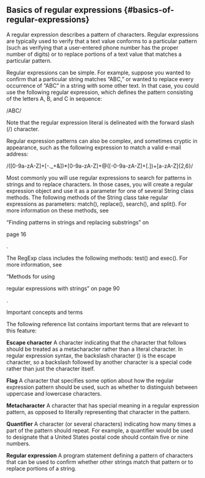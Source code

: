 ## Basics of regular expressions {#basics-of-regular-expressions}

A regular expression describes a pattern of characters. Regular expressions are typically used to verify that a text value conforms to a particular pattern (such as verifying that a user-entered phone number has the proper number of digits) or to replace portions of a text value that matches a particular pattern.

Regular expressions can be simple. For example, suppose you wanted to confirm that a particular string matches “ABC,” or wanted to replace every occurrence of “ABC” in a string with some other text. In that case, you could use the following regular expression, which defines the pattern consisting of the letters A, B, and C in sequence:

/ABC/

Note that the regular expression literal is delineated with the forward slash (/) character.

Regular expression patterns can also be complex, and sometimes cryptic in appearance, such as the following expression to match a valid e-mail address:

/([0-9a-zA-Z]+[-._+&amp;])*[0-9a-zA-Z]+@([-0-9a-zA-Z]+[.])+[a-zA-Z]{2,6}/

Most commonly you will use regular expressions to search for patterns in strings and to replace characters. In those cases, you will create a regular expression object and use it as a parameter for one of several String class methods. The following methods of the String class take regular expressions as parameters: match(), replace(), search(), and split(). For more information on these methods, see

“Finding patterns in strings and replacing substrings” on

page 16

.

The RegExp class includes the following methods: test() and exec(). For more information, see

“Methods for using

regular expressions with strings” on page 90

.

Important concepts and terms

The following reference list contains important terms that are relevant to this feature:

**Escape character** A character indicating that the character that follows should be treated as a metacharacter rather than a literal character. In regular expression syntax, the backslash character (\) is the escape character, so a backslash followed by another character is a special code rather than just the character itself.

**Flag** A character that specifies some option about how the regular expression pattern should be used, such as whether to distinguish between uppercase and lowercase characters.

**Metacharacter** A character that has special meaning in a regular expression pattern, as opposed to literally representing that character in the pattern.

**Quantifier** A character (or several characters) indicating how many times a part of the pattern should repeat. For example, a quantifier would be used to designate that a United States postal code should contain five or nine numbers.

**Regular expression** A program statement defining a pattern of characters that can be used to confirm whether other strings match that pattern or to replace portions of a string.